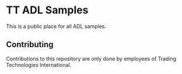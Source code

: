 # TT ADL Samples

This is a public place for all ADL samples.

## Contributing

Contributions to this repository are only done by employees of Trading Technologies International.
